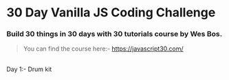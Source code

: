 # 30 Day Vanilla JS Coding Challenge

### Build 30 things in 30 days with 30 tutorials course by Wes Bos.

>You can find the course here:- https://javascript30.com/


<br>
Day 1:- Drum kit